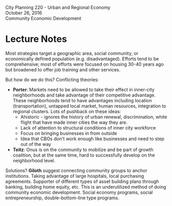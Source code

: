 City Planning 220 - Urban and Regional Economy  
October 26, 2016  
Community Economic Development

# Lecture Notes

Most strategies target a geographic area, social community, or economically defined population (e.g. disadvantaged).
Efforts tend to be comprehensive; most of efforts were focused on housing 30-40 years ago but broadened to offer
job training and other services.

But how do we do this? Conflicting theories:

* **Porter**: Markets need to be allowed to take their effect in inner-city neighborhoods and take advantage of their 
competitive advantage. These neighborhoods tend to have advantages including location (transportation), untapped
local market, human resources, integration to regional clusters. Lots of pushback on these ideas:
    * Ahistoric - ignores the history of urban renewal, discrimination, white flight that have made inner cities
    the way they are.
    * Lack of attention to structural conditions of inner city workforce
    * Focus on bringing businesses in from outside
    * Idea that CBOs don't work enough like businesses and need to step out of the way
* **Teitz**: Onus is on the community to mobilize and be part of growth coalition, but at the same time, hard to 
successfully develop on the neighborhood level.

Solutions? **Giloth** suggest connecting community groups to anchor institutions. Taking advantage
of large hospitals, local purchasing agreements. Supporter of different types of asset building plans through banking,
building home equity, etc. This is an underutilized method of doing community economic development. Social economy 
programs, social entrepreneurship, double-bottom-line type programs.